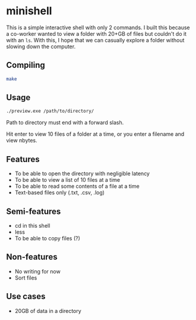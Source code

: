 # minishell

This is a simple interactive shell with only 2 commands. I built this because a co-worker wanted to view a folder with 20+GB of files but couldn't do it with an `ls`. With this, I hope that we can casually explore a folder without slowing down the computer.

## Compiling

```bash
make
```

## Usage

```bash
./preview.exe /path/to/directory/
```

Path to directory must end with a forward slash.

Hit enter to view 10 files of a folder at a time, or you enter a filename and view nbytes.

## Features

* To be able to open the directory with negligible latency
* To be able to view a list of 10 files at a time
* To be able to read some contents of a file at a time
* Text-based files only (.txt, .csv, .log)

## Semi-features

* cd in this shell
* less
* To be able to copy files (?)



## Non-features

* No writing for now
* Sort files

## Use cases

* 20GB of data in a directory
